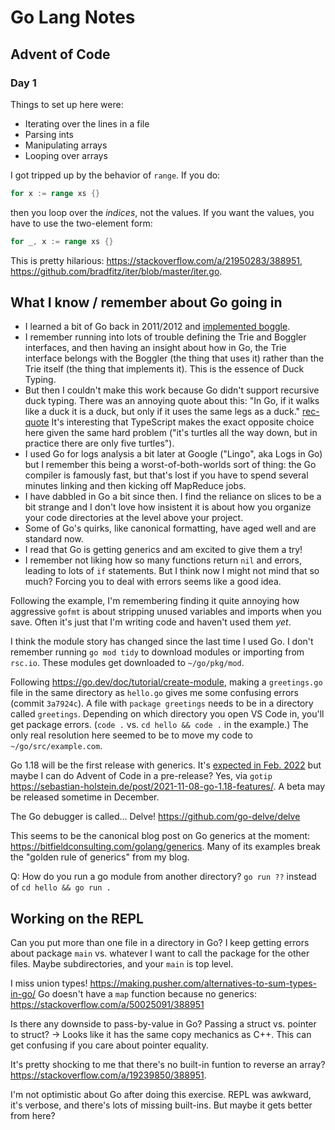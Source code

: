 # Go Lang Notes

## Advent of Code

### Day 1

Things to set up here were:

- Iterating over the lines in a file
- Parsing ints
- Manipulating arrays
- Looping over arrays

I got tripped up by the behavior of `range`. If you do:

```go
for x := range xs {}
```

then you loop over the _indices_, not the values. If you want the values, you have to use the two-element form:

```go
for _, x := range xs {}
```

This is pretty hilarious: <https://stackoverflow.com/a/21950283/388951>, <https://github.com/bradfitz/iter/blob/master/iter.go>.

## What I know / remember about Go going in

- I learned a bit of Go back in 2011/2012 and [implemented boggle][gobog].
- I remember running into lots of trouble defining the Trie and Boggler interfaces, and then having an insight about how in Go, the Trie interface belongs with the Boggler (the thing that uses it) rather than the Trie itself (the thing that implements it). This is the essence of Duck Typing.
- But then I couldn't make this work because Go didn't support recursive duck typing. There was an annoying quote about this: "In Go, if it walks like a duck it is a duck, but only if it uses the same legs as a duck." [rec-quote] It's interesting that TypeScript makes the exact opposite choice here given the same hard problem ("it's turtles all the way down, but in practice there are only five turtles").
- I used Go for logs analysis a bit later at Google ("Lingo", aka Logs in Go) but I remember this being a worst-of-both-worlds sort of thing: the Go compiler is famously fast, but that's lost if you have to spend several minutes linking and then kicking off MapReduce jobs.
- I have dabbled in Go a bit since then. I find the reliance on slices to be a bit strange and I don't love how insistent it is about how you organize your code directories at the level above your project.
- Some of Go's quirks, like canonical formatting, have aged well and are standard now.
- I read that Go is getting generics and am excited to give them a try!
- I remember not liking how so many functions return `nil` and errors, leading to lots of `if` statements. But I think now I might not mind that so much? Forcing you to deal with errors seems like a good idea.

Following the example, I'm remembering finding it quite annoying how aggressive `gofmt` is about stripping unused variables and imports when you save. Often it's just that I'm writing code and haven't used them _yet_.

I think the module story has changed since the last time I used Go. I don't remember running `go mod tidy` to download modules or importing from `rsc.io`. These modules get downloaded to `~/go/pkg/mod`.

Following <https://go.dev/doc/tutorial/create-module>, making a `greetings.go` file in the same directory as `hello.go` gives me some confusing errors (commit `3a7924c`). A file with `package greetings` needs to be in a directory called `greetings`. Depending on which directory you open VS Code in, you'll get package errors. (`code .` vs. `cd hello && code .` in the example.) The only real resolution here seemed to be to move my code to `~/go/src/example.com`.

Go 1.18 will be the first release with generics. It's [expected in Feb. 2022][go-118] but maybe I can do Advent of Code in a pre-release? Yes, via `gotip` https://sebastian-holstein.de/post/2021-11-08-go-1.18-features/. A beta may be released sometime in December.

The Go debugger is called… Delve! <https://github.com/go-delve/delve>

This seems to be the canonical blog post on Go generics at the moment: <https://bitfieldconsulting.com/golang/generics>. Many of its examples break the "golden rule of generics" from my blog.

Q: How do you run a go module from another directory? `go run ??` instead of `cd hello && go run .`

## Working on the REPL

Can you put more than one file in a directory in Go? I keep getting errors about package `main` vs. whatever I want to call the package for the other files. Maybe subdirectories, and your `main` is top level.

I miss union types! <https://making.pusher.com/alternatives-to-sum-types-in-go/>
Go doesn't have a `map` function because no generics: <https://stackoverflow.com/a/50025091/388951>

Is there any downside to pass-by-value in Go? Passing a struct vs. pointer to struct?
-> Looks like it has the same copy mechanics as C++. This can get confusing if you care about pointer equality.

It's pretty shocking to me that there's no built-in funtion to reverse an array? <https://stackoverflow.com/a/19239850/388951>.

I'm not optimistic about Go after doing this exercise. REPL was awkward, it's verbose, and there's lots of missing built-ins. But maybe it gets better from here?

[gobog]: https://github.com/danvk/performance-boggle/tree/master/go/boggle
[rec-quote]: https://github.com/golang/go/issues/1074#issuecomment-66052455
[go-118]: https://go.dev/blog/12years
